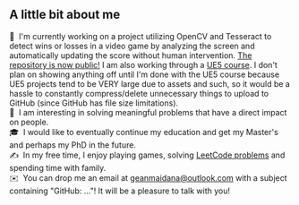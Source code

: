 ## A little bit about me

🌱 &nbsp;I'm currently working on a project utilizing OpenCV and Tesseract to detect wins or losses in a video game by analyzing the screen and automatically updating the score without human intervention. [The repository is now public!](https://github.com/gcmaidana/Visionwatch) I am also working through a [UE5 course](https://www.udemy.com/course/unreal-engine-5-the-ultimate-game-developer-course/?ranMID=39197&ranEAID=%2FjZHTpnCvx8&ranSiteID=_jZHTpnCvx8-iYftg8SgyHyKKfy6rmwnIQ&LSNPUBID=%2FjZHTpnCvx8&utm_source=aff-campaign&utm_medium=udemyads&couponCode=KEEPLEARNING). I don't plan on showing anything off until I'm done with the UE5 course because UE5 projects tend to be VERY large due to assets and such, so it would be a hassle to constantly compress/delete unnecessary things to upload to GitHub (since GitHub has file size limitations). \
👷  &nbsp;I am interesting in solving meaningful problems that have a direct impact on people. \
🎓 &nbsp;I would like to eventually continue my education and get my Master's and perhaps my PhD in the future.\
✍️ &nbsp;In my free time, I enjoy playing games, solving [LeetCode problems](https://github.com/gcmaidana/LeetCode-Solutions/tree/main) and spending time with family.\
✉️ &nbsp;You can drop me an email at geanmaidana@outlook.com with a subject containing "GitHub: ..."! It will be a pleasure to talk with you!


